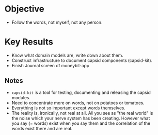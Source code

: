 # Objective

- Follow the words, not myself, not any person.

# Key Results

- Know what domain models are, write down about them.
- Construct infrastructure to document capsid components (capsid-kit).
- Finish Journal screen of moneybit-app

## Notes

- `capsid-kit` is a tool for testing, documenting and releasing the capsid modules.
- Need to concentrate more on words, not on potatoes or tomatoes.
- Everything is not so important except words themselves.
- The reality is, ironically, not real at all. All you see as "the real world" is the noise which your nerve system has been creating. However what you say (= words) exist when you say them and the correlation of the words exist there and are real.
